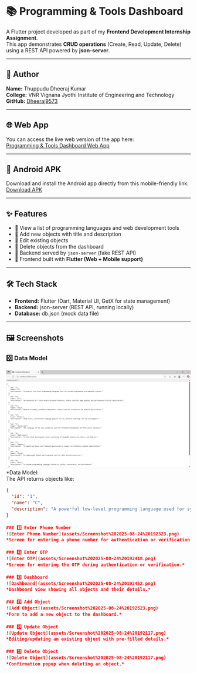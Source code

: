 # 📚 Programming & Tools Dashboard

A Flutter project developed as part of my **Frontend Development Internship Assignment**.  
This app demonstrates **CRUD operations** (Create, Read, Update, Delete) using a REST API powered by **json-server**.

---

## 👤 Author
**Name:** Thuppudu Dheeraj Kumar  
**College:** VNR Vignana Jyothi Institute of Engineering and Technology  
**GitHub:** [Dheeraj9573](https://github.com/Dheeraj9573/internship_task_flutter)  

---

## 🌐 Web App
You can access the live web version of the app here:  
[Programming & Tools Dashboard Web App](https://internship-a3635.web.app/)

---

## 📱 Android APK
Download and install the Android app directly from this mobile-friendly link:  
[Download APK](https://www.dropbox.com/scl/fi/5fqrvhxbhldaij9205129/app-release.apk?rlkey=fris47uy96dkfi197smczg0r2&st=452n4ud9&dl=1)

---

## ✨ Features
- 🔹 View a list of programming languages and web development tools  
- 🔹 Add new objects with title and description  
- 🔹 Edit existing objects  
- 🔹 Delete objects from the dashboard  
- 🔹 Backend served by `json-server` (fake REST API)  
- 🔹 Frontend built with **Flutter (Web + Mobile support)**  

---

## 🛠️ Tech Stack
- **Frontend:** Flutter (Dart, Material UI, GetX for state management)  
- **Backend:** json-server (REST API, running locally)  
- **Database:** db.json (mock data file)  

---

## 🖼️ Screenshots

### 0️⃣ Data Model
![Data Model](assets/Screenshot%202025-08-24%20232055.png)  
*Data Model:  
The API returns objects like:  
```json
{
  "id": "1",
  "name": "C",
  "description": "A powerful low-level programming language used for system programming and embedded systems."
}

### 1️⃣ Enter Phone Number
![Enter Phone Number](assets/Screenshot%202025-08-24%20192323.png)  
*Screen for entering a phone number for authentication or verification.*

### 2️⃣ Enter OTP
![Enter OTP](assets/Screenshot%202025-08-24%20192418.png)  
*Screen for entering the OTP during authentication or verification.*

### 3️⃣ Dashboard
![Dashboard](assets/Screenshot%202025-08-24%20192452.png)  
*Dashboard view showing all objects and their details.*

### 4️⃣ Add Object
![Add Object](assets/Screenshot%202025-08-24%20192523.png)  
*Form to add a new object to the dashboard.*

### 5️⃣ Update Object
![Update Object](assets/Screenshot%202025-08-24%20192117.png)  
*Editing/updating an existing object with pre-filled details.*

### 6️⃣ Delete Object
![Delete Object](assets/Screenshot%202025-08-24%20192117.png)  
*Confirmation popup when deleting an object.*
